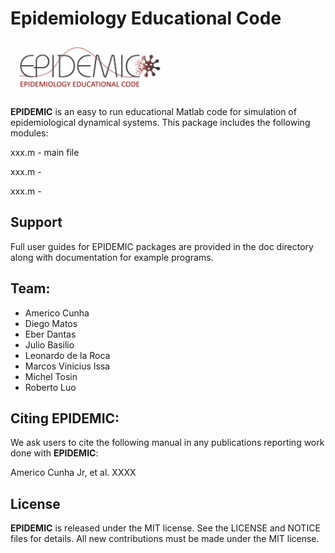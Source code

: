 # Epidemiology Educational Code

<img src="logo/EPIDEMIC_Logo.png" width="50%">

**EPIDEMIC** is an easy to run educational Matlab code for simulation of epidemiological dynamical systems. This package includes the following modules:

xxx.m - main file 

xxx.m - 

xxx.m - 

## Support

Full user guides for EPIDEMIC packages are provided in the doc directory along with documentation for example programs.

## Team:

- Americo Cunha
- Diego Matos
- Eber Dantas
- Julio Basilio
- Leonardo de la Roca
- Marcos Vinicius Issa
- Michel Tosin
- Roberto Luo

## Citing EPIDEMIC:

We ask users to cite the following manual in any publications reporting work done with **EPIDEMIC**:

Americo Cunha Jr, et al. XXXX

## License

**EPIDEMIC** is released under the MIT license. See the LICENSE and NOTICE files for details. All new contributions must be made under the MIT license.
